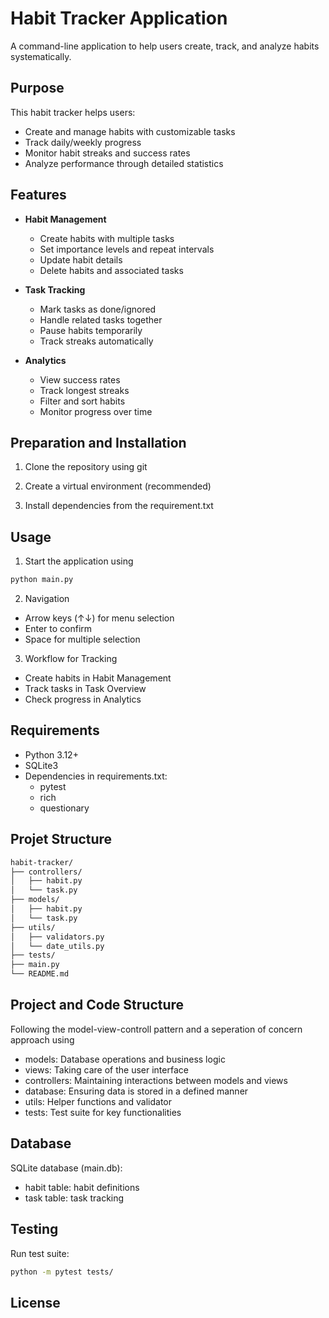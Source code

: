 # Habit Tracker Application

A command-line application to help users create, track, and analyze habits systematically.

## Purpose

This habit tracker helps users:
- Create and manage habits with customizable tasks
- Track daily/weekly progress
- Monitor habit streaks and success rates
- Analyze performance through detailed statistics

## Features

- **Habit Management**
  - Create habits with multiple tasks
  - Set importance levels and repeat intervals
  - Update habit details
  - Delete habits and associated tasks

- **Task Tracking**
  - Mark tasks as done/ignored
  - Handle related tasks together
  - Pause habits temporarily
  - Track streaks automatically

- **Analytics**
  - View success rates
  - Track longest streaks
  - Filter and sort habits
  - Monitor progress over time

## Preparation and Installation

1. Clone the repository using git

2. Create a virtual environment (recommended) 

3. Install dependencies from the requirement.txt

## Usage

1. Start the application using
```Bash
python main.py
```

2. Navigation
- Arrow keys (↑↓) for menu selection
- Enter to confirm
- Space for multiple selection

3. Workflow for Tracking
- Create habits in Habit Management
- Track tasks in Task Overview
- Check progress in Analytics

## Requirements
- Python 3.12+
- SQLite3
- Dependencies in requirements.txt:
    - pytest
    - rich
    - questionary

## Projet Structure

```Bash
habit-tracker/
├── controllers/
│   ├── habit.py
│   └── task.py
├── models/
│   ├── habit.py
│   └── task.py
├── utils/
│   ├── validators.py
│   └── date_utils.py
├── tests/
├── main.py
└── README.md
```

## Project and Code Structure

Following the model-view-controll pattern and a seperation of concern approach using
- models: Database operations and business logic
- views: Taking care of the user interface
- controllers: Maintaining interactions between models and views
- database: Ensuring data is stored in a defined manner
- utils: Helper functions and validator
- tests: Test suite for key functionalities

## Database
SQLite database (main.db):

- habit table: habit definitions
- task table: task tracking

## Testing

Run test suite:
```Bash
python -m pytest tests/
```
## License
